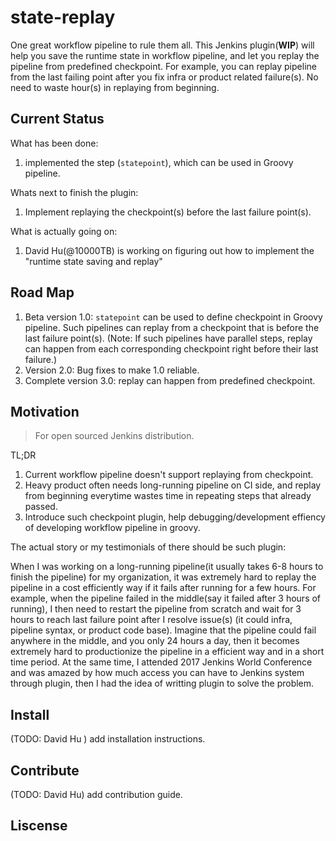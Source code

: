 # state-replay
One great workflow pipeline to rule them all. This Jenkins plugin(<strong>WIP</strong>) will help you save the runtime state in workflow pipeline, and let you replay the pipeline from predefined checkpoint. For example, you can replay pipeline from the last failing point after you fix infra or product related failure(s). No need to waste hour(s) in replaying from beginning.

## Current Status
What has been done:
1. implemented the step (`statepoint`), which can be used in Groovy pipeline.

Whats next to finish the plugin:
1. Implement replaying the checkpoint(s) before the last failure point(s).

What is actually going on:
1. David Hu(@10000TB) is working on figuring out how to implement the "runtime state saving and replay"

## Road Map
1. Beta version 1.0: `statepoint` can be used to define checkpoint in Groovy pipeline. Such pipelines can replay from a checkpoint that is before the last failure point(s). (Note: If such pipelines have parallel steps, replay can happen from each corresponding checkpoint right before their last failure.)
2. Version 2.0: Bug fixes to make 1.0 reliable.
3. Complete version 3.0: replay can happen from predefined checkpoint.

## Motivation
>For open sourced Jenkins distribution.

TL;DR
1. Current workflow pipeline doesn't support replaying from checkpoint.
2. Heavy product often needs long-running pipeline on CI side, and replay from beginning everytime wastes time in repeating steps that already passed.
3. Introduce such checkpoint plugin, help debugging/development effiency of developing workflow pipeline in groovy.

The actual story or my testimonials of there should be such plugin:

When I was working on a long-running pipeline(it usually takes 6-8 hours to finish the pipeline) for my organization, it was extremely hard to replay the pipeline in a cost efficiently way if it fails after running for a few hours. For example, when the pipeline failed in the middle(say it failed after 3 hours of running), I then need to restart the pipeline from scratch and wait for 3 hours to reach last failure point after I resolve issue(s) (it could infra, pipeline syntax, or product code base). Imagine that the pipeline could fail anywhere in the middle, and you only 24 hours a day, then it becomes extremely hard to productionize the pipeline in a efficient way and in a short time period. At the same time, I attended 2017 Jenkins World Conference and was amazed by how much access you can have to Jenkins system through plugin, then I had the idea of writting plugin to solve the problem.

## Install
(TODO: David Hu ) add installation instructions.

## Contribute
(TODO: David Hu) add contribution guide.

## Liscense
